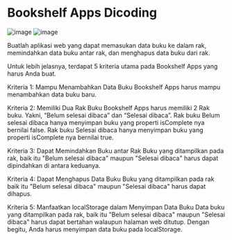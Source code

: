 # Bookshelf Apps Dicoding
![image](https://user-images.githubusercontent.com/33348657/127206717-9241ca38-33e9-4cf7-b1ee-884c0760e3f0.png)
![image](https://user-images.githubusercontent.com/33348657/127207326-9f38a645-fefd-4506-af27-6a7ade118513.png)

Buatlah aplikasi web yang dapat memasukan data buku ke dalam rak, memindahkan data buku antar rak, dan menghapus data buku dari rak. 

Untuk lebih jelasnya, terdapat 5 kriteria utama pada Bookshelf Apps yang harus Anda buat.



Kriteria 1: Mampu Menambahkan Data Buku
Bookshelf Apps harus mampu menambahkan data buku baru.

Kriteria 2: Memiliki Dua Rak Buku
Bookshelf Apps harus memiliki 2 Rak buku. Yakni, “Belum selesai dibaca” dan “Selesai dibaca”.
Rak buku Belum selesai dibaca hanya menyimpan buku yang properti isComplete nya bernilai false.
Rak buku Selesai dibaca hanya menyimpan buku yang properti isComplete nya bernilai true.

Kriteria 3: Dapat Memindahkan Buku antar Rak
Buku yang ditampilkan pada rak, baik itu "Belum selesai dibaca" maupun "Selesai dibaca" harus dapat dipindahkan di antara keduanya.

Kriteria 4: Dapat Menghapus Data Buku
Buku yang ditampilkan pada rak baik itu "Belum selesai dibaca" maupun "Selesai dibaca" harus dapat dihapus.

Kriteria 5: Manfaatkan localStorage dalam Menyimpan Data Buku
Data buku yang ditampilkan pada rak, baik itu "Belum selesai dibaca" maupun "Selesai dibaca" harus dapat bertahan walaupun halaman web ditutup.
Dengan begitu, Anda harus menyimpan data buku pada localStorage.


